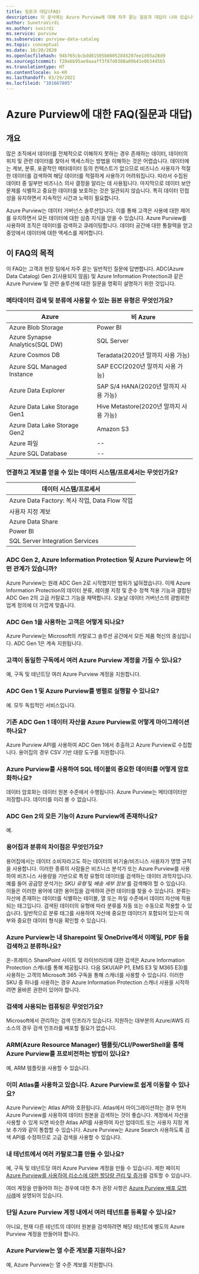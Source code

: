 ```yaml
---
title: 질문과 대답(FAQ)
description: 이 문서에는 Azure Purview에 대해 자주 묻는 질문과 대답이 나와 있습니다.
author: SunetraVirdi
ms.author: suvirdi
ms.service: purview
ms.subservice: purview-data-catalog
ms.topic: conceptual
ms.date: 10/20/2020
ms.openlocfilehash: 94b765cbcbdd81505b08052845207ee1d93a28d9
ms.sourcegitcommit: f28ebb95ae9aaaff3f87d8388a09b41e0b3445b5
ms.translationtype: HT
ms.contentlocale: ko-KR
ms.lasthandoff: 03/29/2021
ms.locfileid: "101667805"
---
```

# <a name="frequently-asked-questions-faq-about-azure-purview"></a>Azure Purview에 대한 FAQ(질문과 대답)

## <a name="overview"></a>개요

많은 조직에서 데이터를 전체적으로 이해하지 못하는 경우 존재하는 데이터, 데이터의 위치 및 관련 데이터를 찾아서 액세스하는 방법을 이해하는 것은 어렵습니다. 데이터에는 계보, 분류, 포괄적인 메타데이터 등의 컨텍스트가 없으므로 비즈니스 사용자가 적절한 데이터를 검색하여 해당 데이터를 적절하게 사용하기 어려워집니다. 따라서 수집된 데이터 중 일부만 비즈니스 의사 결정을 알리는 데 사용됩니다. 마지막으로 데이터 보안 문제를 식별하고 중요한 데이터를 보호하는 것은 일관되지 않습니다. 특히 데이터 민첩성을 유지하면서 지속적인 시간과 노력이 필요합니다.

Azure Purview는 데이터 거버넌스 솔루션입니다. 이를 통해 고객은 사용에 대한 제어를 유지하면서 모든 데이터에 대한 심층 지식을 얻을 수 있습니다. Azure Purview를 사용하여 조직은 데이터를 검색하고 큐레이팅합니다. 데이터 공간에 대한 통찰력을 얻고 중앙에서 데이터에 대한 액세스를 제어합니다.

## <a name="purpose-of-this-faq"></a>이 FAQ의 목적

이 FAQ는 고객과 현장 팀에서 자주 묻는 일반적인 질문에 답변합니다. ADC(Azure Data Catalog) Gen 2(사용되지 않음) 및 Azure Information Protection과 같은 Azure Purview 및 관련 솔루션에 대한 질문을 명확히 설명하기 위한 것입니다.

### <a name="what-are-the-source-types-available-for-metadata-scanning-and-classification"></a>메타데이터 검색 및 분류에 사용할 수 있는 원본 유형은 무엇인가요?

|Azure|비 Azure|
|---------|---------|
|Azure Blob Storage|Power BI|
|Azure Synapse Analytics(SQL DW)|SQL Server |
|Azure Cosmos DB|Teradata(2020년 말까지 사용 가능)|
|Azure SQL Managed Instance|SAP ECC(2020년 말까지 사용 가능)|
|Azure Data Explorer|SAP S/4 HANA(2020년 말까지 사용 가능)|
|Azure Data Lake Storage Gen1|Hive Metastore(2020년 말까지 사용 가능)|
|Azure Data Lake Storage Gen2|Amazon S3|
|Azure 파일|--|
|Azure SQL Database|--|

### <a name="what-data-systemsprocessors-can-we-connect-and-get-lineage"></a>연결하고 계보를 얻을 수 있는 데이터 시스템/프로세서는 무엇인가요?

|데이터 시스템/프로세서 
|---------
|Azure Data Factory: 복사 작업, Data Flow 작업 
|사용자 지정 계보   
|Azure Data Share   
|Power BI    |
|SQL Server Integration Services  

### <a name="how-are-adc-gen-2-azure-information-protection-and-azure-purview-related"></a>ADC Gen 2, Azure Information Protection 및 Azure Purview는 어떤 관계가 있습니까?

Azure Purview는 원래 ADC Gen 2로 시작했지만 범위가 넓혀졌습니다. 이제 Azure Information Protection의 데이터 분류, 레이블 지정 및 준수 정책 적용 기능과 결합된 ADC Gen 2의 고급 카탈로그 기능을 채택합니다. 오늘날 데이터 거버넌스의 광범위한 업계 정의에 더 가깝게 맞춥니다.

### <a name="what-happens-to-customers-using-adc-gen-1"></a>ADC Gen 1을 사용하는 고객은 어떻게 되나요?

Azure Purview는 Microsoft의 카탈로그 솔루션 공간에서 모든 제품 혁신의 중심입니다. ADC Gen 1은 계속 지원됩니다.

### <a name="can-customers-have-multiple-azure-purview-accounts-in-the-same-subscription"></a>고객이 동일한 구독에서 여러 Azure Purview 계정을 가질 수 있나요?

예, 구독 및 테넌트당 여러 Azure Purview 계정을 지원합니다.

### <a name="can-i-run-adc-gen-1-and-azure-purview-in-parallel"></a>ADC Gen 1 및 Azure Purview를 병렬로 실행할 수 있나요?

예. 모두 독립적인 서비스입니다.

### <a name="how-do-i-migrate-existing-adc-gen-1-data-assets-to-azure-purview"></a>기존 ADC Gen 1 데이터 자산을 Azure Purview로 어떻게 마이그레이션하나요?

Azure Purview API를 사용하여 ADC Gen 1에서 추출하고 Azure Purview로 수집합니다. 용어집의 경우 CSV 기반 대량 도구를 지원합니다.

### <a name="how-do-i-encrypt-sensitive-data-for-sql-tables-using-azure-purview"></a>Azure Purview를 사용하여 SQL 테이블의 중요한 데이터를 어떻게 암호화하나요?

데이터 암호화는 데이터 원본 수준에서 수행됩니다. Azure Purview는 메타데이터만 저장합니다. 데이터를 미리 볼 수 없습니다.

### <a name="will-all-the-capabilities-of-adc-gen-2-exist-in-azure-purview"></a>ADC Gen 2의 모든 기능이 Azure Purview에 존재하나요?

예.

<!--## Is the data lineage feature available in Azure Purview?

Yes, but it's limited to the Azure Data Factory connector.

<!-- ## How can I scan SQL Server on-premises? 

Use the self-host integration runtime capability. !-->

<!--### What is the difference between classification in Azure SQL Database and classification in Azure Purview?

|Azure SQL DB classification  |Azure Purview classification  |
|---------|---------|
|Classification is based on SQL metadata from system catalogs. |Classification is based on Azure Purview's sampling technique by using the system-defined or custom-defined regex pattern.|
|Custom classification is supported.     |Custom classification is supported.         |
|Doesn't use Microsoft 365 system classifiers out of the box.    | Uses Microsoft 365 system classifiers out of the box.        |
-->

### <a name="whats-the-difference-between-a-glossary-and-classification"></a>용어집과 분류의 차이점은 무엇인가요?

용어집에서는 데이터 소비자라고도 하는 데이터의 비기술/비즈니스 사용자가 명명 규칙을 사용합니다. 이러한 종류의 사람들은 비즈니스 분석가 또는 Azure Purview를 사용하여 비즈니스 사용량을 기반으로 특정 유형의 데이터를 검색하는 데이터 과학자입니다. 예를 들어 공급망 분석가는 *SKU 유형* 및 *배송 세부 정보* 를 검색해야 할 수 있습니다. 이들은 이러한 용어에 대한 용어집을 검색하여 관련 데이터를 찾을 수 있습니다.
분류는 자산에 존재하는 데이터를 식별하는 테이블, 열 또는 파일 수준에서 데이터 자산에 적용되는 태그입니다. 검색된 데이터의 유형에 따라 분류를 자동 또는 수동으로 적용할 수 있습니다. 일반적으로 분류 태그를 사용하여 자산에 중요한 데이터가 포함되어 있는지 여부와 중요한 데이터 형식을 확인할 수 있습니다.

### <a name="does-azure-purview-scan-and-classify-emails-pdfs-etc-in-my-sharepoint-and-onedrive"></a>Azure Purview는 내 Sharepoint 및 OneDrive에서 이메일, PDF 등을 검색하고 분류하나요?

온-프레미스 SharePoint 사이트 및 라이브러리에 대한 검색은 Azure Information Protection 스캐너를 통해 제공됩니다. 다음 SKU(AIP P1, EMS E3 및 M365 E3)를 사용하는 고객의 Microsoft 365 구독을 통해 스캐너를 사용할 수 있습니다. 이러한 SKU 중 하나를 사용하는 경우 Azure Information Protection 스캐너 사용을 시작하려면 올바른 권한이 있어야 합니다.

<!--### What is the difference between classifications and sensitivity labels in Azure Purview?

Azure Purview's data governance solution is based on the Apache Atlas framework. As defined by Atlas, classification is a way to identify the contents of an asset (table or file) or an entity (table column or structured file). This classification becomes a metadata property that allows Azure Purview to understand the data within each asset and govern and protect them.

Sensitivity labels are a Microsoft 365 concept that resembles classification at the asset level. You create a label with a collection of classifications applied at the asset or entity level.

Atlas-centric customers will see no real distinction between classifications and labels. To these customers, everything is a classification and labels aren't needed.

Security-focused customers will see a distinction between classification and labeling, but only because in Microsoft 365 the classifications aren't exposed directly to the user; only labels are visible. So, similar to Atlas, Office 365 security customers don't need to deal with both entities.
-->

### <a name="what-is-the-compute-used-for-the-scan"></a>검색에 사용되는 컴퓨팅은 무엇인가요?
Microsoft에서 관리하는 검색 인프라가 있습니다. 지원하는 대부분의 Azure/AWS 리소스의 경우 검색 인프라를 배포할 필요가 없습니다.

### <a name="is-there-a-way-to-provision-azure-purview-via-azure-resource-manager-arm-template--cli--powershell"></a>ARM(Azure Resource Manager) 템플릿/CLI/PowerShell을 통해 Azure Purview를 프로비전하는 방법이 있나요?

예, ARM 템플릿을 사용할 수 있습니다.

<!--### Does Azure Purview support guest users in AAD?-->

### <a name="im-already-using-atlas-can-i-easily-move-to-azure-purview"></a>이미 Atlas를 사용하고 있습니다. Azure Purview로 쉽게 이동할 수 있나요?

Azure Purview는 Atlas API와 호환됩니다. Atlas에서 마이그레이션하는 경우 먼저 Azure Purview를 사용하여 데이터 원본을 검색하는 것이 좋습니다. 계정에서 자산을 사용할 수 있게 되면 비슷한 Atlas API를 사용하여 자산 업데이트 또는 사용자 지정 계보 추가와 같이 통합할 수 있습니다. Azure Purview는 Azure Search 사용하도록 검색 API를 수정하므로 고급 검색을 사용할 수 있습니다.

### <a name="can-i-create-multiple-catalogs-in-my-tenant"></a>내 테넌트에서 여러 카탈로그를 만들 수 있나요?

예, 구독 및 테넌트당 여러 Azure Purview 계정을 만들 수 있습니다. 제한 페이지 [Azure Purview를 사용하여 리소스에 대한 할당량 관리 및 증가](how-to-manage-quotas.md)를 검토할 수 있습니다.

여러 계정을 만들어야 하는 경우에 대한 추가 권장 사항은 [Azure Purview 배포 모범 사례](deployment-best-practices.md)에 설명되어 있습니다.

### <a name="can-i-register-multiple-tenants-within-a-single-azure-purview-account"></a>단일 Azure Purview 계정 내에서 여러 테넌트를 등록할 수 있나요?

아니요, 현재 다른 테넌트의 데이터 원본을 검색하려면 해당 테넌트에 별도의 Azure Purview 계정을 만들어야 합니다.

### <a name="does-azure-purview-support-column-level-lineage"></a>Azure Purview는 열 수준 계보를 지원하나요?

예, Azure Purview는 열 수준 계보를 지원합니다.